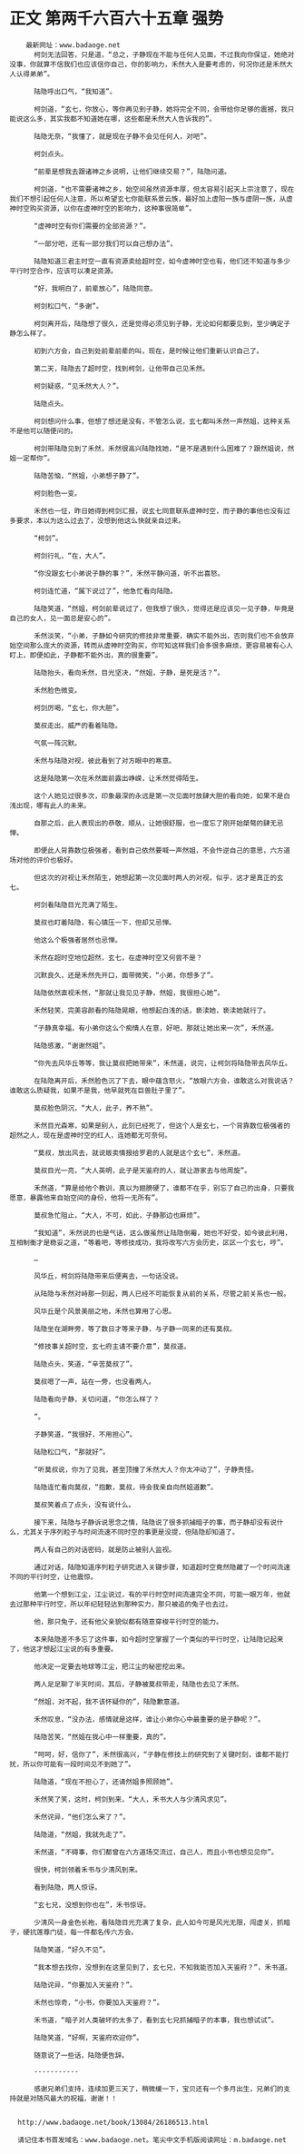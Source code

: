 # 正文 第两千六百六十五章 强势
        最新网址：www.badaoge.net
          柯剑无法回答，只是道，“总之，子静现在不能与任何人见面，不过我向你保证，她绝对没事，你就算不信我们也应该信你自己，你的影响力，禾然大人是要考虑的，何况你还是禾然大人认得弟弟”。
      
          陆隐呼出口气，“我知道”。
      
          柯剑道，“玄七，你放心，等你再见到子静，她将完全不同，会带给你足够的震撼，我只能说这么多，其实我都不知道她在哪，这些都是禾然大人告诉我的”。
      
          陆隐无奈，“我懂了，就是现在子静不会见任何人，对吧”。
      
          柯剑点头。
      
          “前辈是想我去跟诸神之乡说明，让他们继续交易？”，陆隐问道。
      
          柯剑道，“也不需要诸神之乡，始空间虽然资源丰厚，但太容易引起天上宗注意了，现在我们不想引起任何人注意，所以希望玄七你能联系景云族，最好加上虚阳一族与虚阴一族，从虚神时空购买资源，以你在虚神时空的影响力，这种事很简单”。
      
          “虚神时空有你们需要的全部资源？”。
      
          “一部分吧，还有一部分我们可以自己想办法”。
      
          陆隐知道三君主时空一直有资源卖给超时空，如今虚神时空也有，他们还不知道与多少平行时空合作，应该可以凑足资源。
      
          “好，我明白了，前辈放心”，陆隐同意。
      
          柯剑松口气，“多谢”。
      
          柯剑离开后，陆隐想了很久，还是觉得必须见到子静，无论如何都要见到，至少确定子静怎么样了。
      
          初到六方会，自己到处前辈前辈的叫，现在，是时候让他们重新认识自己了。
      
          第二天，陆隐去了超时空，找到柯剑，让他带自己见禾然。
      
          柯剑疑惑，“见禾然大人？”。
      
          陆隐点头。
      
          柯剑想问什么事，但想了想还是没有，不管怎么说，玄七都叫禾然一声然姐，这种关系不是他可以随便问的。
      
          柯剑带陆隐见到了禾然，禾然很高兴陆隐找她，“是不是遇到什么困难了？跟然姐说，然姐一定帮你”。
      
          陆隐苦恼，“然姐，小弟想子静了”。
      
          柯剑脸色一变。
      
          禾然也一怔，昨日她得到柯剑汇报，说玄七同意联系虚神时空，而子静的事他也没有过多要求，本以为这么过去了，没想到他这么快就亲自过来。
      
          “柯剑”。
      
          柯剑行礼，“在，大人”。
      
          “你没跟玄七小弟说子静的事？”，禾然平静问道，听不出喜怒。
      
          柯剑连忙道，“属下说过了”，他急忙看向陆隐。
      
          陆隐笑道，“然姐，柯剑前辈说过了，但我想了很久，觉得还是应该见一见子静，毕竟是自己的女人，见一面总是安心的”。
      
          禾然淡笑，“小弟，子静如今研究的修技非常重要，确实不能外出，否则我们也不会放弃始空间那么庞大的资源，转而从虚神时空购买，你可知这样我们会多很多麻烦，更容易被有心人盯上，即便如此，子静都不能外出，真的很重要”。
      
          陆隐抬头，看向禾然，目光坚决，“然姐，子静，是死是活？”。
      
          禾然脸色微变。
      
          柯剑厉喝，“玄七，你大胆”。
      
          莫叔走出，威严的看着陆隐。
      
          气氛一阵沉默。
      
          禾然与陆隐对视，彼此看到了对方眼中的寒意。
      
          这是陆隐第一次在禾然面前露出峥嵘，让禾然觉得陌生。
      
          这个人她见过很多次，印象最深的永远是第一次见面时放肆大胆的看向她，如果不是白浅出现，哪有此人的未来。
      
          自那之后，此人表现出的恭敬，顺从，让她很舒服，也一度忘了刚开始桀骜的肆无忌惮。
      
          即便此人背靠数位极强者，看到自己依然要喊一声然姐，不会忤逆自己的意思，六方道场对他的评价也极好。
      
          但这次的对视让禾然陌生，她想起第一次见面时两人的对视，似乎，这才是真正的玄七。
      
          柯剑看陆隐目光充满了陌生。
      
          莫叔也盯着陆隐，有心镇压一下，但却又忌惮。
      
          他这么个极强者居然也忌惮。
      
          禾然在超时空地位超然，玄七，在虚神时空又何尝不是？
      
          沉默良久，还是禾然先开口，面带微笑，“小弟，你想多了”。
      
          陆隐依然直视禾然，“那就让我见见子静，然姐，我很担心她”。
      
          禾然轻笑，完美容颜看的陆隐晃眼，他想起白浅的话，亵渎她，亵渎她就行了。
      
          “子静真幸福，有小弟你这么个痴情人在意，好吧，那就让她出来一次”，禾然道。
      
          陆隐感激，“谢谢然姐”。
      
          “你先去风华丘等等，我让莫叔把她带来”，禾然道，说完，让柯剑将陆隐带去风华丘。
      
          在陆隐离开后，禾然脸色沉了下去，眼中蕴含怒火，“放眼六方会，谁敢这么对我说话？谁敢这么质疑我，如果不是我，他早就死在巨兽肚子里了”。
      
          莫叔脸色阴沉，“大人，此子，养不熟”。
      
          禾然目光森寒，如果是别人，此刻已经死了，但这个人是玄七，一个背靠数位极强者的超然之人，现在是虚神时空的红人，连她都无可奈何。
      
          “莫叔，放出风去，就说贩卖情报给罗君的人就是这个玄七”，禾然道。
      
          莫叔目光一亮，“大人英明，此子是天鉴府的人，就让游家去与他周旋”。
      
          禾然道，“算是给他个教训，真以为翅膀硬了，谁都不在乎，别忘了自己的出身，只要我愿意，暴露他来自始空间的身份，他将一无所有”。
      
          莫叔急忙阻止，“大人，不可，如此，子静那边也麻烦”。
      
          “我知道”，禾然说的也是气话，这么做虽然让陆隐倒霉，她也不好受，如今彼此利用，互相制衡才是稳妥之道，“等着吧，等修技成功，我将改写六方会历史，区区一个玄七，哼”。
      
          …
      
          风华丘，柯剑将陆隐带来后便离去，一句话没说。
      
          从陆隐与禾然对峙那一刻起，两人已经不可能恢复从前的关系，尽管之前关系也一般。
      
          风华丘是个风景美丽之地，禾然也算用了心思。
      
          陆隐坐在湖畔旁，等了数日才等来子静，与子静一同来的还有莫叔。
      
          “修技事关超时空，玄七府主请不要介意”，莫叔道。
      
          陆隐点头，笑道，“辛苦莫叔了”。
      
          莫叔嗯了一声，站在一旁，也没看两人。
      
          陆隐看向子静，关切问道，“你怎么样了？
      
          ”。
      
          子静笑道，“我很好，不用担心”。
      
          陆隐松口气，“那就好”。
      
          “听莫叔说，你为了见我，甚至顶撞了禾然大人？你太冲动了”，子静责怪。
      
          陆隐连忙看向莫叔，“抱歉，莫叔，待会我亲自向然姐道歉”。
      
          莫叔笑着点了点头，没有说什么。
      
          接下来，陆隐与子静诉说思念之情，陆隐说了很多抓捕暗子的事，而子静却没有说什么，尤其关于序列粒子与时间流速不同时空的事更是没提，但陆隐却知道了。
      
          两人有自己的对话密码，就是防止被别人监视。
      
          通过对话，陆隐知道序列粒子研究进入关键步骤，知道超时空竟然隐藏了一个时间流速不同的平行时空，让他震惊。
      
          他第一个想到江尘，江尘说过，有的平行时空时间流速完全不同，可能一眼万年，他就去过那种平行时空，所以年纪轻轻达到那种实力，那只被追的兔子也去过。
      
          他，那只兔子，还有他父亲貌似都有随意穿梭平行时空的能力。
      
          本来陆隐差不多忘了这件事，如今超时空掌握了一个类似的平行时空，让陆隐记起来了，他这才想起江尘说的有多重要。
      
          他决定一定要去地球等江尘，把江尘的秘密挖出来。
      
          两人足足聊了半天时间，其后，子静被莫叔带走，陆隐也去见了禾然。
      
          “然姐，对不起，我不该怀疑你的”，陆隐歉意道。
      
          禾然叹息，“没办法，感情就是这样，谁让小弟你心中最重要的是子静呢？”。
      
          陆隐苦笑，“然姐在我心中一样重要，真的”。
      
          “呵呵，好，信你了”，禾然很高兴，“子静在修技上的研究到了关键时刻，谁都不能打扰，所以你可能有一段时间见不到她了”。
      
          陆隐道，“现在不担心了，还请然姐多照顾她”。
      
          禾然笑了笑，这时，柯剑到来，“大人，禾书大人与少清风求见”。
      
          禾然诧异，“他们怎么来了？”。
      
          陆隐道，“然姐，我就先走了”。
      
          禾然道，“不碍事，你们都曾在六方道场交流过，自己人，而且小书也想见见你”。
      
          很快，柯剑领着禾书与少清风到来。
      
          看到陆隐，两人惊讶。
      
          “玄七兄，没想到你也在”，禾书惊讶。
      
          少清风一身金色长袍，看陆隐目光充满了复杂，此人如今可是风光无限，闯虚关，抓暗子，硬抗莲尊门徒，每一件都名传六方会。
      
          陆隐笑道，“好久不见”。
      
          “我本想去找你，没想到在这里见到了，玄七兄，不知我能否加入天鉴府？”，禾书道。
      
          陆隐诧异，“你要加入天鉴府？”。
      
          禾然也惊奇，“小书，你要加入天鉴府？”。
      
          禾书道，“暗子对人类破坏的太多了，看到玄七兄抓捕暗子的本事，我也想试试”。
      
          陆隐笑道，“好啊，天鉴府欢迎你”。
      
          随意说了一些话，陆隐便告辞。
      
          -----------
      
          感谢兄弟们支持，连续加更三天了，稍微缓一下，宝贝还有一个多月出生，兄弟们的支持就是对随风最大的祝福，谢谢！！
      
      
      http://www.badaoge.net/book/13084/26186513.html
      
      请记住本书首发域名：www.badaoge.net。笔尖中文手机版阅读网址：m.badaoge.net
